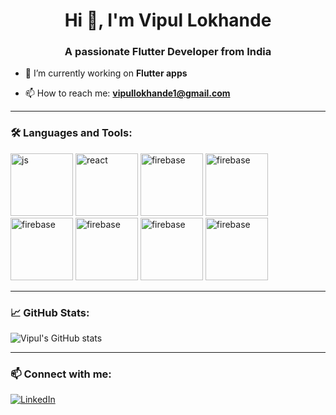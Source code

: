 <h1 align="center">Hi 👋, I'm Vipul Lokhande</h1>
<h3 align="center">A passionate Flutter Developer from India</h3>

- 🔭 I’m currently working on **Flutter apps**

- 📫 How to reach me: **vipullokhande1@gmail.com**

---

### 🛠️ Languages and Tools:

<p align="left">
  <img src="https://cdn.jsdelivr.net/gh/devicons/devicon@latest/icons/flutter/flutter-original.svg" alt="js" width="100" height="100"/>
  <img src="https://cdn.jsdelivr.net/gh/devicons/devicon@latest/icons/java/java-original.svg" alt="react" width="100" height="100"/>
  <img src="https://cdn.jsdelivr.net/gh/devicons/devicon@latest/icons/nodejs/nodejs-original-wordmark.svg" alt="firebase" width="100" height="100"/>
  <img src="https://cdn.jsdelivr.net/gh/devicons/devicon@latest/icons/dart/dart-original-wordmark.svg" alt="firebase" width="100" height="100"/>
  <img src="https://cdn.jsdelivr.net/gh/devicons/devicon@latest/icons/mongodb/mongodb-original-wordmark.svg" alt="firebase" width="100" height="100"/>
  <img src="https://cdn.jsdelivr.net/gh/devicons/devicon@latest/icons/firebase/firebase-original-wordmark.svg" alt="firebase" width="100" height="100"/>
  <img src="https://cdn.jsdelivr.net/gh/devicons/devicon@latest/icons/github/github-original-wordmark.svg" alt="firebase" width="100" height="100"/>
  <img src="https://cdn.jsdelivr.net/gh/devicons/devicon@latest/icons/javascript/javascript-original.svg" alt="firebase" width="100" height="100"/>
</p>

---

### 📈 GitHub Stats:

![Vipul's GitHub stats](https://github-readme-stats.vercel.app/api?username=vipullokhande&show_icons=true&theme=radical)

---

### 📫 Connect with me:

[![LinkedIn](https://img.shields.io/badge/LinkedIn-blue?style=flat&logo=linkedin)](https://www.linkedin.com/in/vipul-lokhande-16b379229)

